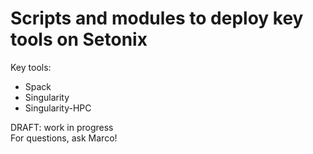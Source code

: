 # Scripts and modules to deploy key tools on Setonix

Key tools:
* Spack
* Singularity
* Singularity-HPC

DRAFT: work in progress  
For questions, ask Marco!  
